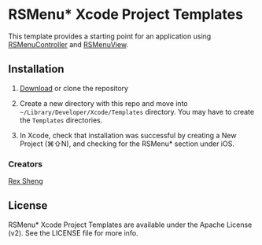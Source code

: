 RSMenu* Xcode Project Templates
====================================

This template provides a starting point for an application using [RSMenuController](https://github.com/b051/RSMenuController) and [RSMenuView](https://github.com/b051/RSMenuView).

## Installation

1. [Download](https://github.com/b051/RSMenu-Project-Template/zipball/master) or clone the repository
2. Create a new directory with this repo and move into `~/Library/Developer/Xcode/Templates` directory. You may have to create the `Templates` directories.

3. In Xcode, check that installation was successful by creating a New Project (⌘⇧N), and checking for the RSMenu* section under iOS.

### Creators

[Rex Sheng](http://github.com/b051)

## License

RSMenu* Xcode Project Templates are available under the Apache License (v2). See the LICENSE file for more info.
